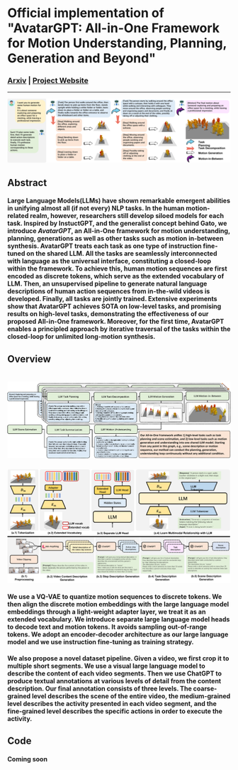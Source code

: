 # Official implementation of "AvatarGPT: All-in-One Framework for Motion Understanding, Planning, Generation and Beyond"


### [Arxiv](https://arxiv.org/abs/2311.16468) | [Project Website](https://zixiangzhou916.github.io/AvatarGPT/)

---

![plot](./assets/teaser.png)

## Abstract
#### Large Language Models(LLMs) have shown remarkable emergent abilities in unifying almost all (if not every) NLP tasks. In the human motion-related realm, however, researchers still develop siloed models for each task. Inspired by InstuctGPT, and the generalist concept behind Gato, we introduce ***AvatarGPT***, an All-in-One framework for motion understanding, planning, generations as well as other tasks such as motion in-between synthesis. AvatarGPT treats each task as one type of instruction fine-tuned on the shared LLM. All the tasks are seamlessly interconnected with language as the universal interface, constituting a closed-loop within the framework. To achieve this, human motion sequences are first encoded as discrete tokens, which serve as the extended vocabulary of LLM. Then, an unsupervised pipeline to generate natural language descriptions of human action sequences from in-the-wild videos is developed. Finally, all tasks are jointly trained. Extensive experiments show that AvatarGPT achieves SOTA on low-level tasks, and promising results on high-level tasks, demonstrating the effectiveness of our proposed All-in-One framework. Moreover, for the first time, AvatarGPT enables a principled approach by iterative traversal of the tasks within the closed-loop for unlimited long-motion synthesis.

## Overview
![plot](assets/workflow.png)
===
![plot](assets/pipeline.png)
#### We use a VQ-VAE to quantize motion sequences to discrete tokens. We then align the discrete motion embeddings with the large language model embeddings through a light-weight adapter layer, we treat it as an extended vocabulary. We introduce separate large language model heads to decode text and motion tokens. It avoids sampling out-of-range tokens. We adopt an encoder-decoder architecture as our large language model and we use instruction fine-tuning as training strategy.
#### We also propose a novel dataset pipeline. Given a video, we first crop it to multiple short segments. We use a visual large language model to describe the content of each video segments. Then we use ChatGPT to produce textual annotations at various levels of detail from the content description. Our final annotation consists of three levels. The coarse-grained level describes the scene of the entire video, the medium-grained level describes the activity presented in each video segment, and the fine-grained level describes the specific actions in order to execute the activity.

## Code
#### Coming soon